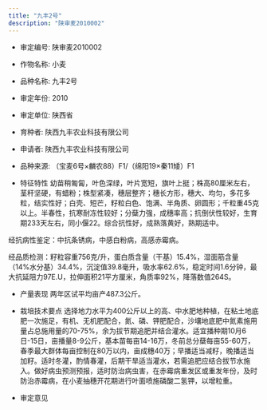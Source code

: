 ```yaml
---
title: "九丰2号"
description: "陕审麦2010002"
---
```

* 审定编号:  陕审麦2010002

*  作物名称:  小麦

*  品种名称:  九丰2号

*  审定年份:  2010

*  审定单位:  陕西省

* 育种者:  陕西九丰农业科技有限公司

*  申请者:  陕西九丰农业科技有限公司

*  品种来源:  （宝麦6号×麟农88）F1/（绵阳19×秦11矮）F1

*  特征特性
幼苗稍匍匐，叶色深绿，叶片宽短，旗叶上挺；株高80厘米左右，茎秆坚硬，有蜡粉；株型紧凑，穗层整齐；穗长方形，穗大、均匀，多花多粒，结实性好；白壳、短芒，籽粒白色、饱满、半角质、卵圆形；千粒重45克以上。半春性，抗寒耐冻性较好；分蘖力强，成穗率高；抗倒伏性较好，生育期233天左右，同小偃22。综合抗性好，成熟落黄好，熟期适中。
经抗病性鉴定：中抗条锈病，中感白粉病，高感赤霉病。 
经品质检测：籽粒容重756克/升，蛋白质含量（干基）15.4%，湿面筋含量（14%水分基）34.4%，沉淀值39.8毫升，吸水率62.6%，稳定时间1.6分钟，最大抗延阻力97E.U，拉伸面积21平方厘米，角质率92%，降落数值264S。


*  产量表现
两年区试平均亩产487.3公斤。

*  栽培技术要点
选择地力水平为400公斤以上的高、中水肥地种植，在粘土地底肥一次施足，有机、无机肥配合，氮、磷、钾肥配合，沙壤地底肥中氮素施用量占总施用量的70-75%，余为拔节期追肥并结合灌水。适宜播种期10月6日-15日，亩播量8-9公斤，基本苗每亩14-16万，冬前总分蘖每亩55-60万，春季最大群体每亩控制在80万以内，亩成穗40万；早播适当减籽，晚播适当加籽。适时冬灌，酌情春灌，后期干旱适当灌水，若需追肥应结合拔节水施入。做好病虫预测预报，适时防治病虫害，在赤霉病重发区或重发年份，及时防治赤霉病，在小麦抽穗开花期进行叶面喷施磷酸二氢钾，以增粒重。

*  审定意见

